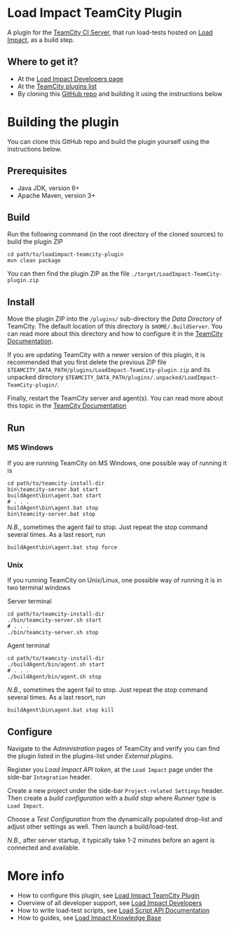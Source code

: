 Load Impact TeamCity Plugin
====


A plugin for the [TeamCity CI Server](https://www.jetbrains.com/teamcity/), that run load-tests 
hosted on [Load Impact](https://loadimpact.com/), as a build step. 

Where to get it?
----

<!-- * At the [Load Impact BinTray repo](https://bintray.com/loadimpact//loadimpact-teamcity-plugin/_latestVersion) -->
* At the [Load Impact Developers page](http://developers.loadimpact.com/continuous-delivery/index.html#li-docs-cd-teamcity)
* At the [TeamCity plugins list](https://confluence.jetbrains.com/display/TW/TeamCity+Plugins)
* By cloning this [GitHub repo](https://github.com/loadimpact/loadimpact-teamcity-plugin) and building it using the instructions below


Building the plugin
====
You can clone this GitHub repo and build the plugin yourself using the instructions below.

Prerequisites
----
* Java JDK, version 6+
* Apache Maven, version 3+

Build
----
Run the following command (in the root directory of the cloned sources) to build the plugin ZIP

    cd path/to/loadimpact-teamcity-plugin
    mvn clean package

You can then find the plugin ZIP as the file `./target/LoadImpact-TeamCity-plugin.zip`

Install
----
Move the plugin ZIP into the `/plugins/` sub-directory the *Data Directory* of TeamCity. The default location 
of this directory is `$HOME/.BuildServer`. You can read more about this directory and how to configure it in the 
[TeamCity Documentation](https://confluence.jetbrains.com/display/TCD9/TeamCity+Data+Directory).

If you are updating TeamCity with a newer version of this plugin, it is recommended that you first delete the 
previous ZIP file `$TEAMCITY_DATA_PATH/plugins/LoadImpact-TeamCity-plugin.zip` and its unpacked 
directory `$TEAMCITY_DATA_PATH/plugins/.unpacked/LoadImpact-TeamCity-plugin/`.

Finally, restart the TeamCity server and agent(s). You can read more about this topic in the 
[TeamCity Documentation](https://confluence.jetbrains.com/display/TCD9/Installing+and+Configuring+the+TeamCity+Server#InstallingandConfiguringtheTeamCityServer-StartingTeamCityserver)

Run
----
### MS Windows
If you are running TeamCity on MS Windows, one possible way of running it is

    cd path/to/teamcity-install-dir
    bin\teamcity-server.bat start
    buildAgent\bin\agent.bat start
    # . . .
    buildAgent\bin\agent.bat stop
    bin\teamcity-server.bat stop

*N.B.*, sometimes the agent fail to stop. Just repeat the stop command several times. As a last resort, run

    buildAgent\bin\agent.bat stop force

### Unix
If you running TeamCity on Unix/Linux, one possible way of running it is in two terminal windows

Server terminal

    cd path/to/teamcity-install-dir
    ./bin/teamcity-server.sh start
    # . . .
    ./bin/teamcity-server.sh stop

Agent terminal

    cd path/to/teamcity-install-dir
    ./buildAgent/bin/agent.sh start
    # . . .
    ./buildAgent/bin/agent.sh stop

*N.B.*, sometimes the agent fail to stop. Just repeat the stop command several times. As a last resort, run

    buildAgent\bin\agent.bat stop kill

Configure
----
Navigate to the *Administration* pages of TeamCity and verify you can find the plugin listed in the plugins-list
under *External plugins*.

Register you *Load Impact API token*, at the `Load Impact` page under the side-bar `Integration` header. 

Create a new project under the side-bar `Project-related Settings` header. Then create a *build configuration* with 
a *build step* where *Runner type* is `Load Impact`. 

Choose a *Test Configuration* from the dynamically populated drop-list and adjust other settings as well. Then launch a build/load-test. 

*N.B.*, after server startup, it typically take 1-2 minutes before an agent is connected and available.

More info
====
* How to configure this plugin, see [Load Impact TeamCity Plugin](http://developers.loadimpact.com/continuous-delivery/index.html#li-docs-cd-teamcity)
* Overview of all developer support, see [Load Impact Developers](http://developers.loadimpact.com/)
* How to write load-test scripts, see [Load Script API Documentation](https://loadimpact.com/load-script-api)
* How to guides, see [Load Impact Knowledge Base](http://support.loadimpact.com/)

